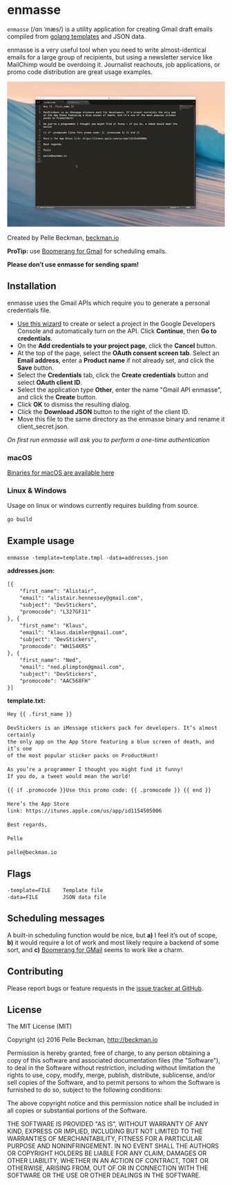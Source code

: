 # enmasse

`enmasse` (/ɑn ˈmæs/) is a utility application for creating Gmail draft emails compiled from [golang templates](https://golang.org/pkg/text/template/) and JSON data.

enmasse is a very useful tool when you need to write almost-identical emails for a large group of recipients, but using a newsletter service like MailChimp would be overdoing it. Journalist reachouts, job applications, or promo code distribution are great usage examples.

![image](./enmasse-video.gif)

Created by Pelle Beckman, [beckman.io](http://beckman.io)

**ProTip:** use [Boomerang for Gmail](http://www.boomeranggmail.com/) for scheduling emails.

**Please don’t use enmasse for sending spam!**

## Installation

enmasse uses the Gmail APIs which require you to generate a personal credentials file.

* [Use this wizard](https://console.developers.google.com/start/api?id=gmail) to create or select a project in the Google Developers Console and automatically turn on the API. Click **Continue**, then **Go to credentials**.
* On the **Add credentials to your project page**, click the **Cancel** button.
* At the top of the page, select the **OAuth consent screen tab**. Select an **Email address**, enter a **Product name** if not already set, and click the **Save** button.
* Select the **Credentials** tab, click the **Create credentials** button and select **OAuth client ID**.
* Select the application type **Other**, enter the name "Gmail API enmasse", and click the **Create** button.
* Click **OK** to dismiss the resulting dialog.
* Click the **Download JSON** button to the right of the client ID.
* Move this file to the same directory as the enmasse binary and rename it client_secret.json.

*On first run enmasse will ask you to perform a one-time authentication*

### macOS

[Binaries for macOS are available here](https://github.com/pbeck/enmasse/releases)

### Linux & Windows

Usage on linux or windows currently requires building from source.

`go build`

## Example usage

`enmasse -template=template.tmpl -data=addresses.json`

**addresses.json:**

```
[{
    "first_name": "Alistair",
    "email": "alistair.hennessey@gmail.com",
    "subject": "DevStickers",
    "promocode": "L327GF11"
}, {
	"first_name": "Klaus",
    "email": "klaus.daimler@gmail.com",
    "subject": "DevStickers",
    "promocode": "WH1S4KRS"
}, {
    "first_name": "Ned",
    "email": "ned.plimpton@gmail.com",
    "subject": "DevStickers",
    "promocode": "AAC568FH"
}]
```

**template.txt:**


```
Hey {{ .first_name }}

DevStickers is an iMessage stickers pack for developers. It’s almost certainly
the only app on the App Store featuring a blue screen of death, and it’s one
of the most popular sticker packs on ProductHunt!

As you’re a programmer I thought you might find it funny!
If you do, a tweet would mean the world! 

{{ if .promocode }}Use this promo code: {{ .promocode }} {{ end }}

Here’s the App Store link: https://itunes.apple.com/us/app/id1154505006 

Best regards,

Pelle

pelle@beckman.io
```

    
## Flags

    -template=FILE    Template file
    -data=FILE        JSON data file

## Scheduling messages

A built-in scheduling function would be nice, but **a)** I feel it’s out of scope, **b)** it would require a lot of work and most likely require a backend of some sort, and  **c)** [Boomerang for GMail](http://www.boomeranggmail.com/) seems to work like a charm.

## Contributing

Please report bugs or feature requests in the [issue tracker at GitHub](https://github.com/pbeck/enmasse/issues).

## License

The MIT License (MIT)

Copyright (c) 2016 Pelle Beckman, http://beckman.io

Permission is hereby granted, free of charge, to any person obtaining a copy of this software and associated documentation files (the "Software"), to deal in the Software without restriction, including without limitation the rights to use, copy, modify, merge, publish, distribute, sublicense, and/or sell copies of the Software, and to permit persons to whom the Software is furnished to do so, subject to the following conditions:

The above copyright notice and this permission notice shall be included in all copies or substantial portions of the Software.

THE SOFTWARE IS PROVIDED "AS IS", WITHOUT WARRANTY OF ANY KIND, EXPRESS OR IMPLIED, INCLUDING BUT NOT LIMITED TO THE WARRANTIES OF MERCHANTABILITY, FITNESS FOR A PARTICULAR PURPOSE AND NONINFRINGEMENT. IN NO EVENT SHALL THE AUTHORS OR COPYRIGHT HOLDERS BE LIABLE FOR ANY CLAIM, DAMAGES OR OTHER LIABILITY, WHETHER IN AN ACTION OF CONTRACT, TORT OR OTHERWISE, ARISING FROM, OUT OF OR IN CONNECTION WITH THE SOFTWARE OR THE USE OR OTHER DEALINGS IN THE SOFTWARE.
